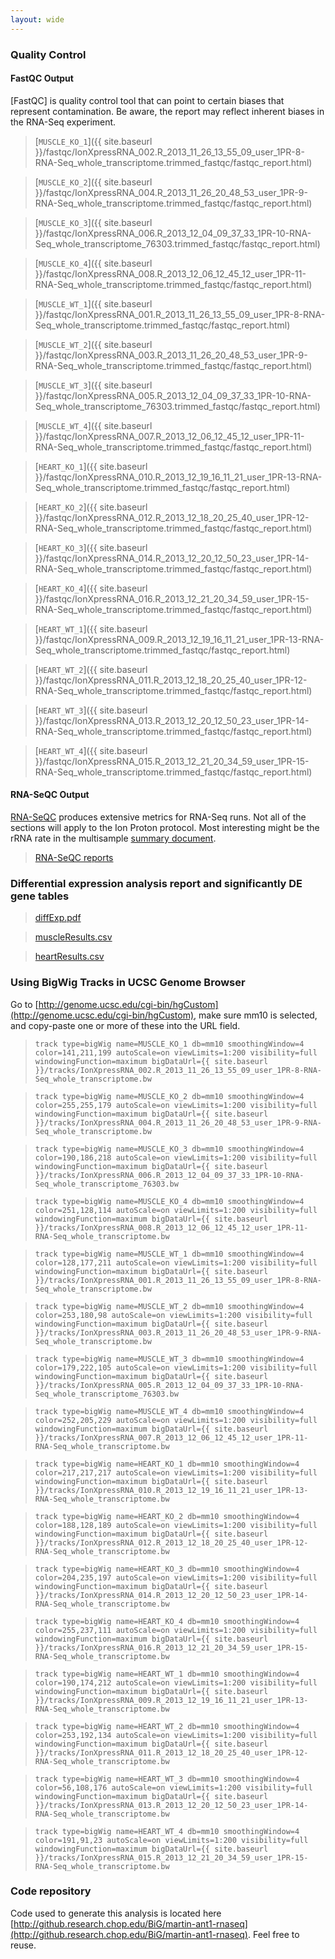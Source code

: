 ```yaml
---
layout: wide
---
```

### Quality Control
#### FastQC Output
[FastQC] is quality control tool that can point to certain biases that represent contamination. Be aware, the report may reflect inherent biases in the RNA-Seq experiment.
> [`MUSCLE_KO_1`]({{ site.baseurl }}/fastqc/IonXpressRNA_002.R_2013_11_26_13_55_09_user_1PR-8-RNA-Seq_whole_transcriptome.trimmed_fastqc/fastqc_report.html)

> [`MUSCLE_KO_2`]({{ site.baseurl }}/fastqc/IonXpressRNA_004.R_2013_11_26_20_48_53_user_1PR-9-RNA-Seq_whole_transcriptome.trimmed_fastqc/fastqc_report.html)

> [`MUSCLE_KO_3`]({{ site.baseurl }}/fastqc/IonXpressRNA_006.R_2013_12_04_09_37_33_1PR-10-RNA-Seq_whole_transcriptome_76303.trimmed_fastqc/fastqc_report.html)

> [`MUSCLE_KO_4`]({{ site.baseurl }}/fastqc/IonXpressRNA_008.R_2013_12_06_12_45_12_user_1PR-11-RNA-Seq_whole_transcriptome.trimmed_fastqc/fastqc_report.html)

> [`MUSCLE_WT_1`]({{ site.baseurl }}/fastqc/IonXpressRNA_001.R_2013_11_26_13_55_09_user_1PR-8-RNA-Seq_whole_transcriptome.trimmed_fastqc/fastqc_report.html)

> [`MUSCLE_WT_2`]({{ site.baseurl }}/fastqc/IonXpressRNA_003.R_2013_11_26_20_48_53_user_1PR-9-RNA-Seq_whole_transcriptome.trimmed_fastqc/fastqc_report.html)

> [`MUSCLE_WT_3`]({{ site.baseurl }}/fastqc/IonXpressRNA_005.R_2013_12_04_09_37_33_1PR-10-RNA-Seq_whole_transcriptome_76303.trimmed_fastqc/fastqc_report.html)

> [`MUSCLE_WT_4`]({{ site.baseurl }}/fastqc/IonXpressRNA_007.R_2013_12_06_12_45_12_user_1PR-11-RNA-Seq_whole_transcriptome.trimmed_fastqc/fastqc_report.html)

> [`HEART_KO_1`]({{ site.baseurl }}/fastqc/IonXpressRNA_010.R_2013_12_19_16_11_21_user_1PR-13-RNA-Seq_whole_transcriptome.trimmed_fastqc/fastqc_report.html)

> [`HEART_KO_2`]({{ site.baseurl }}/fastqc/IonXpressRNA_012.R_2013_12_18_20_25_40_user_1PR-12-RNA-Seq_whole_transcriptome.trimmed_fastqc/fastqc_report.html)

> [`HEART_KO_3`]({{ site.baseurl }}/fastqc/IonXpressRNA_014.R_2013_12_20_12_50_23_user_1PR-14-RNA-Seq_whole_transcriptome.trimmed_fastqc/fastqc_report.html)

> [`HEART_KO_4`]({{ site.baseurl }}/fastqc/IonXpressRNA_016.R_2013_12_21_20_34_59_user_1PR-15-RNA-Seq_whole_transcriptome.trimmed_fastqc/fastqc_report.html)

> [`HEART_WT_1`]({{ site.baseurl }}/fastqc/IonXpressRNA_009.R_2013_12_19_16_11_21_user_1PR-13-RNA-Seq_whole_transcriptome.trimmed_fastqc/fastqc_report.html)

> [`HEART_WT_2`]({{ site.baseurl }}/fastqc/IonXpressRNA_011.R_2013_12_18_20_25_40_user_1PR-12-RNA-Seq_whole_transcriptome.trimmed_fastqc/fastqc_report.html)

> [`HEART_WT_3`]({{ site.baseurl }}/fastqc/IonXpressRNA_013.R_2013_12_20_12_50_23_user_1PR-14-RNA-Seq_whole_transcriptome.trimmed_fastqc/fastqc_report.html)

> [`HEART_WT_4`]({{ site.baseurl }}/fastqc/IonXpressRNA_015.R_2013_12_21_20_34_59_user_1PR-15-RNA-Seq_whole_transcriptome.trimmed_fastqc/fastqc_report.html)


		
#### RNA-SeQC Output
[RNA-SeQC](http://bioinformatics.oxfordjournals.org/content/28/11/1530.long) produces extensive metrics for RNA-Seq runs. Not all of the sections will apply to the Ion Proton protocol.
Most interesting might be the rRNA rate in the multisample [summary document](RNASEQC_DIR/countMetrics.html).
> [RNA-SeQC reports](RNASEQC_DIR)

### Differential expression analysis report and significantly DE gene tables
> [diffExp.pdf](diffExp.pdf)

> [muscleResults.csv](muscleResults.csv)

> [heartResults.csv](heartResults.csv)

### Using BigWig Tracks in UCSC Genome Browser
Go to [http://genome.ucsc.edu/cgi-bin/hgCustom](http://genome.ucsc.edu/cgi-bin/hgCustom), make sure mm10 is selected, and copy-paste one or more of these into the URL field.
> ```track type=bigWig name=MUSCLE_KO_1 db=mm10 smoothingWindow=4 color=141,211,199 autoScale=on viewLimits=1:200 visibility=full windowingFunction=maximum bigDataUrl={{ site.baseurl }}/tracks/IonXpressRNA_002.R_2013_11_26_13_55_09_user_1PR-8-RNA-Seq_whole_transcriptome.bw```

> ```track type=bigWig name=MUSCLE_KO_2 db=mm10 smoothingWindow=4 color=255,255,179 autoScale=on viewLimits=1:200 visibility=full windowingFunction=maximum bigDataUrl={{ site.baseurl }}/tracks/IonXpressRNA_004.R_2013_11_26_20_48_53_user_1PR-9-RNA-Seq_whole_transcriptome.bw```

> ```track type=bigWig name=MUSCLE_KO_3 db=mm10 smoothingWindow=4 color=190,186,218 autoScale=on viewLimits=1:200 visibility=full windowingFunction=maximum bigDataUrl={{ site.baseurl }}/tracks/IonXpressRNA_006.R_2013_12_04_09_37_33_1PR-10-RNA-Seq_whole_transcriptome_76303.bw```

> ```track type=bigWig name=MUSCLE_KO_4 db=mm10 smoothingWindow=4 color=251,128,114 autoScale=on viewLimits=1:200 visibility=full windowingFunction=maximum bigDataUrl={{ site.baseurl }}/tracks/IonXpressRNA_008.R_2013_12_06_12_45_12_user_1PR-11-RNA-Seq_whole_transcriptome.bw```

> ```track type=bigWig name=MUSCLE_WT_1 db=mm10 smoothingWindow=4 color=128,177,211 autoScale=on viewLimits=1:200 visibility=full windowingFunction=maximum bigDataUrl={{ site.baseurl }}/tracks/IonXpressRNA_001.R_2013_11_26_13_55_09_user_1PR-8-RNA-Seq_whole_transcriptome.bw```

> ```track type=bigWig name=MUSCLE_WT_2 db=mm10 smoothingWindow=4 color=253,180,98 autoScale=on viewLimits=1:200 visibility=full windowingFunction=maximum bigDataUrl={{ site.baseurl }}/tracks/IonXpressRNA_003.R_2013_11_26_20_48_53_user_1PR-9-RNA-Seq_whole_transcriptome.bw```

> ```track type=bigWig name=MUSCLE_WT_3 db=mm10 smoothingWindow=4 color=179,222,105 autoScale=on viewLimits=1:200 visibility=full windowingFunction=maximum bigDataUrl={{ site.baseurl }}/tracks/IonXpressRNA_005.R_2013_12_04_09_37_33_1PR-10-RNA-Seq_whole_transcriptome_76303.bw```

> ```track type=bigWig name=MUSCLE_WT_4 db=mm10 smoothingWindow=4 color=252,205,229 autoScale=on viewLimits=1:200 visibility=full windowingFunction=maximum bigDataUrl={{ site.baseurl }}/tracks/IonXpressRNA_007.R_2013_12_06_12_45_12_user_1PR-11-RNA-Seq_whole_transcriptome.bw```

> ```track type=bigWig name=HEART_KO_1 db=mm10 smoothingWindow=4 color=217,217,217 autoScale=on viewLimits=1:200 visibility=full windowingFunction=maximum bigDataUrl={{ site.baseurl }}/tracks/IonXpressRNA_010.R_2013_12_19_16_11_21_user_1PR-13-RNA-Seq_whole_transcriptome.bw```

> ```track type=bigWig name=HEART_KO_2 db=mm10 smoothingWindow=4 color=188,128,189 autoScale=on viewLimits=1:200 visibility=full windowingFunction=maximum bigDataUrl={{ site.baseurl }}/tracks/IonXpressRNA_012.R_2013_12_18_20_25_40_user_1PR-12-RNA-Seq_whole_transcriptome.bw```

> ```track type=bigWig name=HEART_KO_3 db=mm10 smoothingWindow=4 color=204,235,197 autoScale=on viewLimits=1:200 visibility=full windowingFunction=maximum bigDataUrl={{ site.baseurl }}/tracks/IonXpressRNA_014.R_2013_12_20_12_50_23_user_1PR-14-RNA-Seq_whole_transcriptome.bw```

> ```track type=bigWig name=HEART_KO_4 db=mm10 smoothingWindow=4 color=255,237,111 autoScale=on viewLimits=1:200 visibility=full windowingFunction=maximum bigDataUrl={{ site.baseurl }}/tracks/IonXpressRNA_016.R_2013_12_21_20_34_59_user_1PR-15-RNA-Seq_whole_transcriptome.bw```

> ```track type=bigWig name=HEART_WT_1 db=mm10 smoothingWindow=4 color=190,174,212 autoScale=on viewLimits=1:200 visibility=full windowingFunction=maximum bigDataUrl={{ site.baseurl }}/tracks/IonXpressRNA_009.R_2013_12_19_16_11_21_user_1PR-13-RNA-Seq_whole_transcriptome.bw```

> ```track type=bigWig name=HEART_WT_2 db=mm10 smoothingWindow=4 color=253,192,134 autoScale=on viewLimits=1:200 visibility=full windowingFunction=maximum bigDataUrl={{ site.baseurl }}/tracks/IonXpressRNA_011.R_2013_12_18_20_25_40_user_1PR-12-RNA-Seq_whole_transcriptome.bw```

> ```track type=bigWig name=HEART_WT_3 db=mm10 smoothingWindow=4 color=56,108,176 autoScale=on viewLimits=1:200 visibility=full windowingFunction=maximum bigDataUrl={{ site.baseurl }}/tracks/IonXpressRNA_013.R_2013_12_20_12_50_23_user_1PR-14-RNA-Seq_whole_transcriptome.bw```

> ```track type=bigWig name=HEART_WT_4 db=mm10 smoothingWindow=4 color=191,91,23 autoScale=on viewLimits=1:200 visibility=full windowingFunction=maximum bigDataUrl={{ site.baseurl }}/tracks/IonXpressRNA_015.R_2013_12_21_20_34_59_user_1PR-15-RNA-Seq_whole_transcriptome.bw```


### Code repository
Code used to generate this analysis is located here [http://github.research.chop.edu/BiG/martin-ant1-rnaseq](http://github.research.chop.edu/BiG/martin-ant1-rnaseq). Feel free to reuse.
